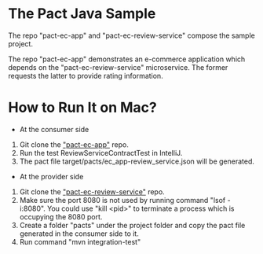 # The Pact Java Sample

The repo "pact-ec-app" and "pact-ec-review-service" compose the sample project. 

The repo "pact-ec-app" demonstrates an e-commerce application which depends on the "pact-ec-review-service" microservice. The former requests the latter to provide rating information.

# How to Run It on Mac?
- At the consumer side
1. Git clone the ["pact-ec-app"](https://github.com/wubin28/pact-ec-app) repo.
2. Run the test ReviewServiceContractTest in IntelliJ.
3. The pact file target/pacts/ec_app-review_service.json will be generated.

- At the provider side
1. Git clone the ["pact-ec-review-service"](https://github.com/wubin28/pact-ec-review-service) repo.
2. Make sure the port 8080 is not used by running command "lsof -i:8080". You could use "kill \<pid\>" to terminate a process which is occupying the 8080 port.
3. Create a folder "pacts" under the project folder and copy the pact file generated in the consumer side to it.
4. Run command "mvn integration-test"


